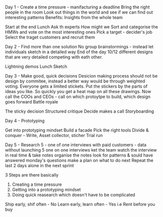 Day 1 - 
Create a time pressure - manifacturing a deadline
Bring the right people in the room
Look out things in the world and see if we can find out interesting patterns
Benefits: Insights from the whole team


Start at the end
Lunch
Ask th experts
How might we
Sort and categorise the HMWs and vote on the most interesting ones
Pick a target - decider's job
Select the traget customers and recruit them

Day 2 - 
Find more than one solution
No group brainstormings - instead let individuals sketch in a detailed way
End of the day 10/12 different designs that are very detailed competing with eath other.

Lightning demos
Lunch
Sketch

Day 3 - Make good, quick decisions
Desicion making process should not be design by commitee, instead a better way would be through weighted voting.
Everyone gets a limited stickets. Put the stickers by the parts of ideas you like. So quickly you get a heat map on all these drawings.
Now call the COOs and CEOs - call on which protoytpe to build, which design goes forward
Battle royale

The sticky decision
Structured critique
Decide makes a call
Storyboarding

Day 4 - Prototyping

Get into prototyping mindset
Build a facade
Pick the right tools
Divide & conquer - Write, Asset collector, sticher
Trial run

Day 5 - 
Research
5 - one of one interviews with paid customers - data without launching
5 one on one interviews
ket the team watch the interview in real time & take notes
organise the notes
look for patterns & sould have answered monday's questions
make a plan on what to do next
Repeat the last 2 days alone in the next sprint

3 Steps are there basically
1. Creating a time pressure
2. Getting into a prototyping mindset
3. Doing quick reasearch which doesn't have to be complicated

Ship early, shif often - No
Learn early, learn often - Yes i.e Rent before you buy